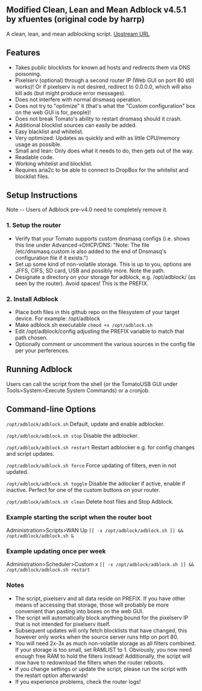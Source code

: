 ## Modified Clean, Lean and Mean Adblock v4.5.1 by xfuentes (original code by harrp)
A clean, lean, and mean adblocking script.
[Upstream URL](http://www.linksysinfo.org/index.php?threads/script-clean-lean-and-mean-adblocking.68464/)

## Features
* Takes public blocklists for known ad hosts and redirects them via DNS poisoning.
* Pixelserv (optional) through a second router IP (Web GUI on port 80 still works)! Or if pixelserv is not desired, redirect to 0.0.0.0, which will also kill ads (but might produce error messages).
* Does not interfere with normal dnsmasq operation.
* Does not try to "optimize" it (that's what the "Custom configuration" box on the web GUI is for, people)!
* Does not break Tomato's ability to restart dnsmasq should it crash.
* Additional blocklist sources can easily be added.
* Easy blacklist and whitelist.
* Very optimized: Updates as quickly and with as little CPU/memory usage as possible.
* Small and lean: Only does what it needs to do, then gets out of the way.
* Readable code.
* Working whitelist and blocklist.
* Requires aria2c to be able to connect to DropBox for the whitelist and blocklist files.

## Setup Instructions
Note -- Users of Adblock pre-v4.0 need to completely remove it.

### 1. Setup the router
* Verify that your Tomato supports custom dnsmasq configs (i.e. shows this line under Advanced->DHCP/DNS: "Note: The file /etc/dnsmasq.custom is also added to the end of Dnsmasq's configuration file if it exists.")
* Set up some kind of non-volatile storage. This is up to you, options are JFFS, CIFS, SD card, USB and possibly more. Note the path.
* Designate a directory on your storage for adblock, e.g. /opt/adblock/ (as seen by the router). Avoid spaces! This is the PREFIX.

### 2. Install Adblock
* Place both files in this github repo on the filesystem of your target device. For example: /opt/adblock
* Make adblock.sh executable `chmod +x /opt/adblock.sh`
* Edit /opt/adblock/config adjusting the PREFIX variable to match that path chosen.
* Optionally comment or uncomment the various sources in the config file per your perferences.

## Running Adblock
Users can call the script from the shell (or the TomatoUSB GUI under Tools>System>Execute System Commands) or a cronjob.

## Command-line Options
`/opt/adblock/adblock.sh`	Default, update and enable adblocker.

`/opt/adblock/adblock.sh stop`	Disable the adblocker.

`/opt/adblock/adblock.sh restart`	Restart adblocker e.g. for config changes and script updates.

`/opt/adblock/adblock.sh force`	Force updating of filters, even in not updated.

`/opt/adblock/adblock.sh toggle`	Disable the adlocker if active, enable if inactive. Perfect for one of the custom buttons on your router.

`/opt/adblock/adblock.sh clean`	Delete host files and Stop Adblock.

### Example starting the script when the router boot
Administration>Scripts>WAN Up
`[[ -x /opt/adblock/adblock.sh ]] && /opt/adblock/adblock.sh &`

### Example updating once per week
Administration>Scheduler>Custom x
`[[ -x /opt/adblock/adblock.sh ]] && /opt/adblock/adblock.sh restart`

### Notes
* The script, pixelserv and all data reside on PREFIX. If you have other means of accessing that storage, those will probably be more convenient than pasting into boxes on the web GUI.
* The script will automatically block anything bound for the pixelserv IP that is not intended for pixelserv itself.
* Subsequent updates will only fetch blocklists that have changed, this however only works when the source server runs http on port 80.
* You will need 2x-3x as much non-volatile storage as all filters combined. If your storage is too small, set RAMLIST to 1. Obviously, you now need enough free RAM to hold the filters instead! Additionally, the script will now have to redownload the filters when the router reboots.
* If you change settings or update the script, please run the script with the restart option afterwards!
* If you experience problems, check the router logs!
